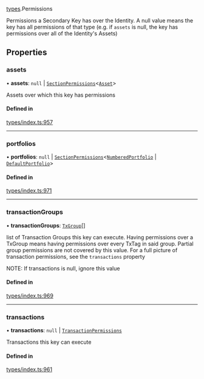 [types](../../Modules/Types/Types.md).Permissions

Permissions a Secondary Key has over the Identity. A null value means the key has
  all permissions of that type (e.g. if `assets` is null, the key has permissions over all
  of the Identity's Assets)

## Properties

### assets

• **assets**: ``null`` \| [`SectionPermissions`](SectionPermissions.md)<[`Asset`](../../Classes/API/Entities/Asset/Asset.md)\>

Assets over which this key has permissions

#### Defined in

[types/index.ts:957](https://github.com/PolymeshAssociation/polymesh-sdk/blob/15be87e8/src/types/index.ts#L957)

___

### portfolios

• **portfolios**: ``null`` \| [`SectionPermissions`](SectionPermissions.md)<[`NumberedPortfolio`](../../Classes/API/Entities/NumberedPortfolio/NumberedPortfolio.md) \| [`DefaultPortfolio`](../../Classes/API/Entities/DefaultPortfolio/DefaultPortfolio.md)\>

#### Defined in

[types/index.ts:971](https://github.com/PolymeshAssociation/polymesh-sdk/blob/15be87e8/src/types/index.ts#L971)

___

### transactionGroups

• **transactionGroups**: [`TxGroup`](../../Enums/Types/TxGroup.md)[]

list of Transaction Groups this key can execute. Having permissions over a TxGroup
  means having permissions over every TxTag in said group. Partial group permissions are not
  covered by this value. For a full picture of transaction permissions, see the `transactions` property

NOTE: If transactions is null, ignore this value

#### Defined in

[types/index.ts:969](https://github.com/PolymeshAssociation/polymesh-sdk/blob/15be87e8/src/types/index.ts#L969)

___

### transactions

• **transactions**: ``null`` \| [`TransactionPermissions`](TransactionPermissions.md)

Transactions this key can execute

#### Defined in

[types/index.ts:961](https://github.com/PolymeshAssociation/polymesh-sdk/blob/15be87e8/src/types/index.ts#L961)
